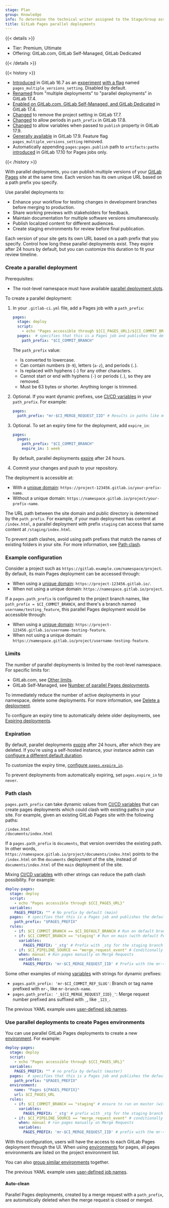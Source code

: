 ```yaml
---
stage: Plan
group: Knowledge
info: To determine the technical writer assigned to the Stage/Group associated with this page, see https://handbook.gitlab.com/handbook/product/ux/technical-writing/#assignments
title: GitLab Pages parallel deployments
---
```


{{< details >}}

- Tier: Premium, Ultimate
- Offering: GitLab.com, GitLab Self-Managed, GitLab Dedicated

{{< /details >}}

{{< history >}}

- [Introduced](https://gitlab.com/gitlab-org/gitlab/-/merge_requests/129534) in GitLab 16.7 as an [experiment](../../../policy/development_stages_support.md) [with a flag](../../feature_flags.md) named `pages_multiple_versions_setting`. Disabled by default.
- [Renamed](https://gitlab.com/gitlab-org/gitlab/-/issues/480195) from "multiple deployments" to "parallel deployments" in GitLab 17.4.
- [Enabled on GitLab.com, GitLab Self-Managed, and GitLab Dedicated](https://gitlab.com/gitlab-org/gitlab/-/issues/422145) in GitLab 17.4.
- [Changed](https://gitlab.com/gitlab-org/gitlab/-/issues/502219) to remove the project setting in GitLab 17.7.
- [Changed](https://gitlab.com/gitlab-org/gitlab/-/issues/507423) to allow periods in `path_prefix` in GitLab 17.8.
- [Changed](https://gitlab.com/gitlab-org/gitlab/-/issues/500000) to allow variables when passed to `publish` property in GitLab 17.9.
- [Generally available](https://gitlab.com/gitlab-org/gitlab/-/issues/487161) in GitLab 17.9. Feature flag `pages_multiple_versions_setting` removed.
- Automatically appending `pages:pages.publish` path to `artifacts:paths` [introduced](https://gitlab.com/gitlab-org/gitlab/-/issues/428018) in GitLab 17.10 for Pages jobs only.

{{< /history >}}

With parallel deployments, you can publish multiple versions of your [GitLab Pages](_index.md)
site at the same time. Each version has its own unique URL based on a path prefix you specify.

Use parallel deployments to:

- Enhance your workflow for testing changes in development branches before merging
  to production.
- Share working previews with stakeholders for feedback.
- Maintain documentation for multiple software versions simultaneously.
- Publish localized content for different audiences.
- Create staging environments for review before final publication.

Each version of your site gets its own URL based on a path prefix that you specify.
Control how long these parallel deployments exist.
They expire after 24 hours by default, but you can customize this duration to fit your review timeline.

### Create a parallel deployment

Prerequisites:

- The root-level namespace must have available [parallel deployment slots](../../gitlab_com/_index.md#other-limits).

To create a parallel deployment:

1. In your `.gitlab-ci.yml` file, add a Pages job with a `path_prefix`:

   ```yaml
   pages:
     stage: deploy
     script:
       - echo "Pages accessible through ${CI_PAGES_URL}/${CI_COMMIT_BRANCH}"
     pages:  # specifies that this is a Pages job and publishes the default public directory
       path_prefix: "$CI_COMMIT_BRANCH"
   ```

   The `path_prefix` value:

   - Is converted to lowercase.
   - Can contain numbers (`0-9`), letters (`a-z`), and periods (`.`).
   - Is replaced with hyphens (`-`) for any other characters.
   - Cannot start or end with hyphens (`-`) or periods (`.`), so they are removed.
   - Must be 63 bytes or shorter. Anything longer is trimmed.

1. Optional. If you want dynamic prefixes, use
   [CI/CD variables](../../../ci/variables/where_variables_can_be_used.md#gitlab-ciyml-file) in your `path_prefix`.
   For example:

   ```yaml
   pages:
     path_prefix: "mr-$CI_MERGE_REQUEST_IID" # Results in paths like mr-123
   ```

1. Optional. To set an expiry time for the deployment, add `expire_in`:

   ```yaml
   pages:
     pages:
       path_prefix: "$CI_COMMIT_BRANCH"
       expire_in: 1 week
   ```

   By default, parallel deployments [expire](#expiration) after 24 hours.

1. Commit your changes and push to your repository.

The deployment is accessible at:

- With a [unique domain](_index.md#unique-domains): `https://project-123456.gitlab.io/your-prefix-name`.
- Without a unique domain: `https://namespace.gitlab.io/project/your-prefix-name`.

The URL path between the site domain and public directory is determined by the `path_prefix`.
For example, if your main deployment has content at `/index.html`, a parallel deployment with prefix
`staging` can access that same content at `/staging/index.html`.

To prevent path clashes, avoid using path prefixes that match the names of existing folders in your site.
For more information, see [Path clash](#path-clash).

### Example configuration

Consider a project such as `https://gitlab.example.com/namespace/project`. By default, its main Pages deployment can be accessed through:

- When using a [unique domain](_index.md#unique-domains): `https://project-123456.gitlab.io/`.
- When not using a unique domain: `https://namespace.gitlab.io/project`.

If a `pages.path_prefix` is configured to the project branch names,
like `path_prefix = $CI_COMMIT_BRANCH`, and there's a
branch named `username/testing_feature`, this parallel Pages deployment would be accessible through:

- When using a [unique domain](_index.md#unique-domains): `https://project-123456.gitlab.io/username-testing-feature`.
- When not using a unique domain: `https://namespace.gitlab.io/project/username-testing-feature`.

### Limits

The number of parallel deployments is limited by the root-level namespace. For
specific limits for:

- GitLab.com, see [Other limits](../../gitlab_com/_index.md#other-limits).
- GitLab Self-Managed, see
  [Number of parallel Pages deployments](../../../administration/instance_limits.md#number-of-parallel-pages-deployments).

To immediately reduce the number of active deployments in your namespace,
delete some deployments. For more information, see
[Delete a deployment](_index.md#delete-a-deployment).

To configure an expiry time to automatically
delete older deployments, see
[Expiring deployments](_index.md#expiring-deployments).

### Expiration

By default, parallel deployments [expire](_index.md#expiring-deployments) after 24 hours,
after which they are deleted. If you're using a self-hosted instance, your instance admin can
[configure a different default duration](../../../administration/pages/_index.md#configure-the-default-expiry-for-parallel-deployments).

To customize the expiry time, [configure `pages.expire_in`](_index.md#expiring-deployments).

To prevent deployments from automatically expiring, set `pages.expire_in` to
`never`.

### Path clash

`pages.path_prefix` can take dynamic values from [CI/CD variables](../../../ci/variables/_index.md)
that can create pages deployments which could clash with existing paths in your site.
For example, given an existing GitLab Pages site with the following paths:

```plaintext
/index.html
/documents/index.html
```

If a `pages.path_prefix` is `documents`, that version overrides the existing path.
In other words, `https://namespace.gitlab.io/project/documents/index.html` points to the
`/index.html` on the `documents` deployment of the site, instead of `documents/index.html` of the
`main` deployment of the site.

Mixing [CI/CD variables](../../../ci/variables/_index.md) with other strings can reduce the path clash
possibility. For example:

```yaml
deploy-pages:
  stage: deploy
  script:
    - echo "Pages accessible through ${CI_PAGES_URL}"
  variables:
    PAGES_PREFIX: "" # No prefix by default (main)
  pages:  # specifies that this is a Pages job and publishes the default public directory
    path_prefix: "$PAGES_PREFIX"
  rules:
    - if: $CI_COMMIT_BRANCH == $CI_DEFAULT_BRANCH # Run on default branch (with default PAGES_PREFIX)
    - if: $CI_COMMIT_BRANCH == "staging" # Run on main (with default PAGES_PREFIX)
      variables:
        PAGES_PREFIX: '_stg' # Prefix with _stg for the staging branch
    - if: $CI_PIPELINE_SOURCE == "merge_request_event" # Conditionally change the prefix for Merge Requests
      when: manual # Run pages manually on Merge Requests
      variables:
        PAGES_PREFIX: 'mr-$CI_MERGE_REQUEST_IID' # Prefix with the mr-<iid>, like `mr-123`
```

Some other examples of mixing [variables](../../../ci/variables/_index.md) with strings for dynamic prefixes:

- `pages.path_prefix: 'mr-$CI_COMMIT_REF_SLUG'`: Branch or tag name prefixed with `mr-`, like `mr-branch-name`.
- `pages.path_prefix: '_${CI_MERGE_REQUEST_IID}_'`: Merge request number
  prefixed ans suffixed with `_`, like `_123_`.

The previous YAML example uses [user-defined job names](_index.md#user-defined-job-names).

### Use parallel deployments to create Pages environments

You can use parallel GitLab Pages deployments to create a new [environment](../../../ci/environments/_index.md).
For example:

```yaml
deploy-pages:
  stage: deploy
  script:
    - echo "Pages accessible through ${CI_PAGES_URL}"
  variables:
    PAGES_PREFIX: "" # no prefix by default (master)
  pages:  # specifies that this is a Pages job and publishes the default public directory
    path_prefix: "$PAGES_PREFIX"
  environment:
    name: "Pages ${PAGES_PREFIX}"
    url: $CI_PAGES_URL
  rules:
    - if: $CI_COMMIT_BRANCH == "staging" # ensure to run on master (with default PAGES_PREFIX)
      variables:
        PAGES_PREFIX: '_stg' # prefix with _stg for the staging branch
    - if: $CI_PIPELINE_SOURCE == "merge_request_event" # conditionally change the prefix on Merge Requests
      when: manual # run pages manually on Merge Requests
      variables:
        PAGES_PREFIX: 'mr-$CI_MERGE_REQUEST_IID' # prefix with the mr-<iid>, like `mr-123`
```

With this configuration, users will have the access to each GitLab Pages deployment through the UI.
When using [environments](../../../ci/environments/_index.md) for pages, all pages environments are
listed on the project environment list.

You can also [group similar environments](../../../ci/environments/_index.md#group-similar-environments) together.

The previous YAML example uses [user-defined job names](_index.md#user-defined-job-names).

#### Auto-clean

Parallel Pages deployments, created by a merge request with a `path_prefix`, are automatically deleted when the
merge request is closed or merged.
